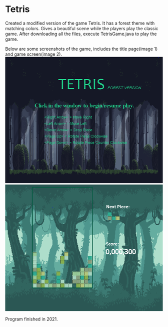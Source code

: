 # Tetris
Created a modified version of the game Tetris. 
It has a forest theme with matching colors. Gives a beautiful scene while the players play the classic game.
After downloading all the files, execute TetrisGame.java to play the game. 

Below are some screenshots of the game, includes the title page(image 1) and game screen(image 2).
![](https://github.com/Regina11239/Tetris/blob/b5c56100e536d6229786c3463fc10ef78fb6f973/Sample%20Images/titlePage.PNG)
![](https://github.com/Regina11239/Tetris/blob/b5c56100e536d6229786c3463fc10ef78fb6f973/Sample%20Images/whilePlay.PNG)

Program finished in 2021.
